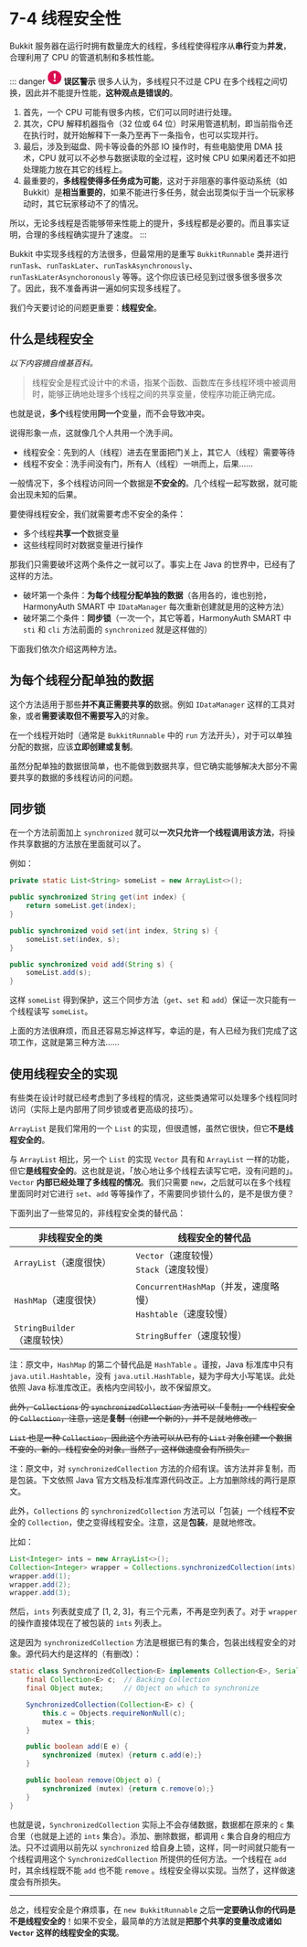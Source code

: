 # 7-4 线程安全性

Bukkit 服务器在运行时拥有数量庞大的线程，多线程使得程序从**串行**变为**并发**，合理利用了 CPU 的管道机制和多核性能。

::: danger <img src="data:image/svg+xml,%3Csvg xmlns='http://www.w3.org/2000/svg' viewBox='0 0 16 16' transform='scale(0.6)' fill='%23fff'%3E%3Cpath d='M10 14C10 15.1 9.1 16 8 16 6.9 16 6 15.1 6 14 6 12.9 6.9 12 8 12 9.1 12 10 12.9 10 14Z'/%3E%3Cpath d='M10 1.6C10 1.2 9.8 0.9 9.6 0.7 9.2 0.3 8.6 0 8 0 7.4 0 6.8 0.2 6.5 0.6 6.2 0.9 6 1.2 6 1.6 6 1.7 6 1.8 6 1.9L6.8 9.6C6.9 9.9 7 10.1 7.2 10.2 7.4 10.4 7.7 10.5 8 10.5 8.3 10.5 8.6 10.4 8.8 10.3 9 10.1 9.1 9.9 9.2 9.6L10 1.9C10 1.8 10 1.7 10 1.6Z'/%3E%3C/svg%3E" style="background-color:#DA0B50; clip-path: circle();" width="24px" height="24px"> **误区警示**
很多人认为，多线程只不过是 CPU 在多个线程之间切换，因此并不能提升性能，**这种观点是错误的**。

1. 首先，一个 CPU 可能有很多内核，它们可以同时进行处理。
2. 其次，CPU 解释机器指令（32 位或 64 位）时采用管道机制，即当前指令还在执行时，就开始解释下一条乃至再下一条指令，也可以实现并行。
3. 最后，涉及到磁盘、网卡等设备的外部 IO 操作时，有些电脑使用 DMA 技术，CPU 就可以不必参与数据读取的全过程，这时候 CPU 如果闲着还不如把处理能力放在其它的线程上。
4. 最重要的，**多线程使得多任务成为可能**，这对于非阻塞的事件驱动系统（如 Bukkit）是**相当重要的**，如果不能进行多任务，就会出现类似于当一个玩家移动时，其它玩家移动不了的情况。

所以，无论多线程是否能够带来性能上的提升，多线程都是必要的。而且事实证明，合理的多线程确实提升了速度。
:::

Bukkit 中实现多线程的方法很多，但最常用的是重写 `BukkitRunnable` 类并进行 `runTask`、`runTaskLater`、`runTaskAsynchronously`、`runTaskLaterAsynchoronously` 等等。这个你应该已经见到过很多很多很多次了。因此，我不准备再讲一遍如何实现多线程了。

我们今天要讨论的问题更重要：**线程安全**。

## 什么是线程安全

*以下内容摘自维基百科。*

> 线程安全是程式设计中的术语，指某个函数、函数库在多线程环境中被调用时，能够正确地处理多个线程之间的共享变量，使程序功能正确完成。

也就是说，**多个**线程使用**同一个**变量，而不会导致冲突。

说得形象一点，这就像几个人共用一个洗手间。

- 线程安全：先到的人（线程）进去在里面把门关上，其它人（线程）需要等待
- 线程不安全：洗手间没有门，所有人（线程）一哄而上，后果……

一般情况下，多个线程访问同一个数据是**不安全的**。几个线程一起写数据，就可能会出现未知的后果。

要使得线程安全，我们就需要考虑不安全的条件：

- 多个线程**共享一个**数据变量
- 这些线程同时对数据变量进行操作

那我们只需要破坏这两个条件之一就可以了。事实上在 Java 的世界中，已经有了这样的方法。

- 破坏第一个条件：**为每个线程分配单独的数据**（各用各的，谁也别抢， HarmonyAuth SMART 中 `IDataManager` 每次重新创建就是用的这种方法）
- 破坏第二个条件：**同步锁**（一次一个，其它等着，HarmonyAuth SMART 中 `sti` 和 `cli` 方法前面的 `synchronized` 就是这样做的）

下面我们依次介绍这两种方法。

## 为每个线程分配单独的数据

这个方法适用于那些**并不真正需要共享的**数据。例如 `IDataManager` 这样的工具对象，或者**需要读取但不需要写入**的对象。

在一个线程开始时（通常是 `BukkitRunnable` 中的 `run` 方法开头），对于可以单独分配的数据，应该**立即创建或复制**。

虽然分配单独的数据很简单，也不能做到数据共享，但它确实能够解决大部分不需要共享的数据的多线程访问的问题。

## 同步锁

在一个方法前面加上 `synchronized` 就可以**一次只允许一个线程调用该方法**，将操作共享数据的方法放在里面就可以了。

例如：

```java
private static List<String> someList = new ArrayList<>();

public synchronized String get(int index) {
    return someList.get(index);
}

public synchronized void set(int index, String s) {
    someList.set(index, s);
}

public synchronized void add(String s) {
    someList.add(s);
}
```

这样 `someList` 得到保护，这三个同步方法（`get`、`set` 和 `add`）保证一次只能有一个线程读写 `someList`。

上面的方法很麻烦，而且还容易忘掉这样写，幸运的是，有人已经为我们完成了这项工作，这就是第三种方法……

## 使用线程安全的实现

有些类在设计时就已经考虑到了多线程的情况，这些类通常可以处理多个线程同时访问（实际上是内部用了同步锁或者更高级的技巧）。

`ArrayList` 是我们常用的一个 `List` 的实现，但很遗憾，虽然它很快，但它**不是线程安全的**。

与 `ArrayList` 相比，另一个 `List` 的实现 `Vector` 具有和 `ArrayList` 一样的功能，但它**是线程安全的**。这也就是说，「放心地让多个线程去读写它吧，没有问题的」。`Vector` **内部已经处理了多线程的情况**。我们只需要 `new`，之后就可以在多个线程里面同时对它进行 `set`、`add` 等等操作了，不需要同步锁什么的，是不是很方便？

下面列出了一些常见的，非线程安全类的替代品：

| 非线程安全的类              | 线程安全的替代品                                             |
| --------------------------- | ------------------------------------------------------------ |
| `ArrayList`（速度很快）     | `Vector`（速度较慢）<br/>`Stack`（速度较慢）                 |
| `HashMap`（速度很快）       | `ConcurrentHashMap`（并发，速度略慢）<br/>`Hashtable`（速度较慢） |
| `StringBuilder`（速度较快） | `StringBuffer`（速度较慢）                                   |

注：原文中，`HashMap` 的第二个替代品是 `HashTable` 。谨按，Java 标准库中只有 `java.util.Hashtable`，没有 `java.util.HashTable`，疑为字母大小写笔误。此处依照 Java 标准库改正。表格内空间较小，故不保留原文。

~~此外，`Collections` 的 `synchronizedCollection` 方法可以「复制」一个线程安全的 `Collection`，注意，这是**复制**（创建一个新的），并不是就地修改。~~

~~`List` 也是一种 `Collection`，因此这个方法可以从已有的 `List` 对象创建一个数据不变的、新的、线程安全的对象。当然了，这样做速度会有所损失。~~

注：原文中，对 `synchronizedCollection` 方法的介绍有误。该方法并非复制，而是包装。下文依照 Java 官方文档及标准库源代码改正。上方加删除线的两行是原文。

此外，`Collections` 的 `synchronizedCollection` 方法可以「包装」一个线程**不**安全的 `Collection`，使之变得线程安全。注意，这是**包装**，是就地修改。

比如：

```java
List<Integer> ints = new ArrayList<>();
Collection<Integer> wrapper = Collections.synchronizedCollection(ints);
wrapper.add(1);
wrapper.add(2);
wrapper.add(3);
```

然后，`ints` 列表就变成了 [1, 2, 3]，有三个元素，不再是空列表了。对于 `wrapper` 的操作直接体现在了被包装的 `ints` 列表上。

这是因为 `synchronizedCollection` 方法是根据已有的集合，包装出线程安全的对象。源代码大约是这样的（有删改）：

```java
static class SynchronizedCollection<E> implements Collection<E>, Serializable {
    final Collection<E> c;  // Backing Collection
    final Object mutex;     // Object on which to synchronize

    SynchronizedCollection(Collection<E> c) {
        this.c = Objects.requireNonNull(c);
        mutex = this;
    }

    public boolean add(E e) {
        synchronized (mutex) {return c.add(e);}
    }

    public boolean remove(Object o) {
        synchronized (mutex) {return c.remove(o);}
    }
}
```

也就是说，`SynchronizedCollection` 实际上不会存储数据，数据都在原来的 `c` 集合里（也就是上述的 `ints` 集合）。添加、删除数据，都调用 `c` 集合自身的相应方法。只不过调用以前先以 `synchronized` 给自身上锁，这样，同一时间就只能有一个线程调用这个 `SynchronizedCollection` 所提供的任何方法。一个线程在 `add` 时，其余线程既不能 `add` 也不能 `remove` 。线程安全得以实现。当然了，这样做速度会有所损失。

---

总之，线程安全是个麻烦事，在 `new BukkitRunnable` 之后**一定要确认你的代码是不是线程安全的**！如果不安全，最简单的方法就是**把那个共享的变量改成诸如 `Vector` 这样的线程安全的实现**。